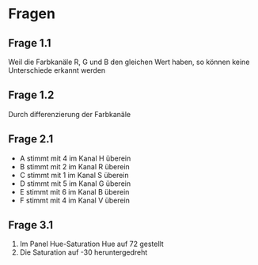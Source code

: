 # Fragen
## Frage 1.1
Weil die Farbkanäle R, G und B den gleichen Wert haben, so können keine
Unterschiede erkannt werden

## Frage 1.2
Durch differenzierung der Farbkanäle

## Frage 2.1
- A stimmt mit 4 im Kanal H überein
- B stimmt mit 2 im Kanal R überein
- C stimmt mit 1 im Kanal S überein
- D stimmt mit 5 im Kanal G überein
- E stimmt mit 6 im Kanal B überein
- F stimmt mit 4 im Kanal V überein

## Frage 3.1
1. Im Panel Hue-Saturation Hue auf 72 gestellt
2. Die Saturation auf -30 heruntergedreht
